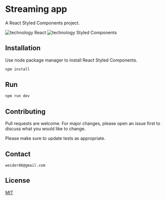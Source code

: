 # Streaming app

A React Styled Components project.

![technology React](https://img.shields.io/badge/technology-React-cyan.svg)
![technology Styled Components](https://img.shields.io/badge/technology-Styled%20Components-pink)

## Installation

Use node package manager to install React Styled Components.

```bash
npm install
```

## Run

```bash
npm run dev
```

## Contributing

Pull requests are welcome. For major changes, please open an issue first to discuss what you would like to change.

Please make sure to update tests as appropriate.

## Contact

```mailto
weider86@gmail.com
```

## License

[MIT](https://choosealicense.com/licenses/mit/)
